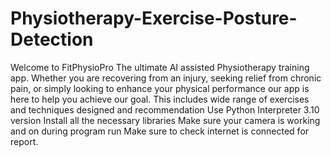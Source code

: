 # Physiotherapy-Exercise-Posture-Detection
Welcome to FitPhysioPro The ultimate AI assisted Physiotherapy training app. Whether you are recovering from an injury, seeking relief from chronic pain, or  simply looking  to  enhance your physical performance our  app is here to  help you achieve our goal. This includes wide range of exercises and  techniques designed and recommendation
Use Python Interpreter 3.10 version
Install all the necessary libraries 
Make sure your camera is working and on during program run
Make sure to check internet is connected for report.
